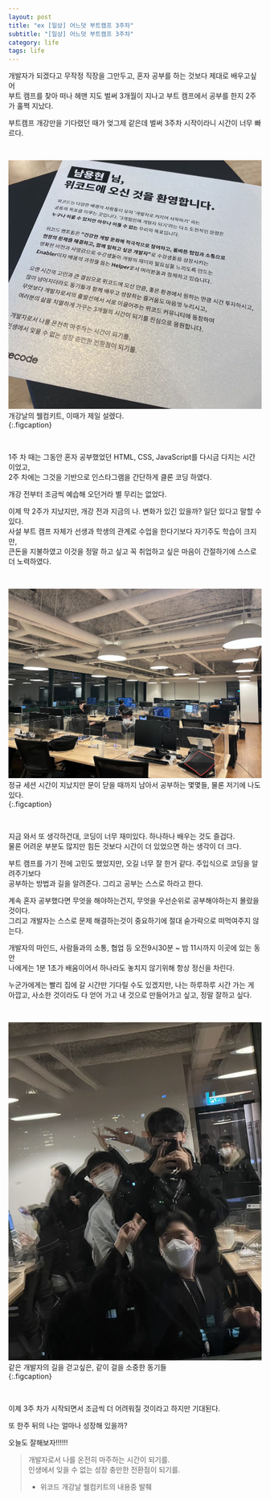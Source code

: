 ```yaml
---
layout: post
title: "ex [일상] 어느덧 부트캠프 3주차"
subtitle: "[일상] 어느덧 부트캠프 3주차"
category: life
tags: life
---
```


<!-- more -->

개발자가 되겠다고 무작정 직장을 그만두고, 혼자 공부를 하는 것보다 제대로 배우고싶어  
부트 캠프를 찾아 떠나 헤맨 지도 벌써 3개월이 지나고 부트 캠프에서 공부를 한지 2주가 훌쩍 지났다.

부트캠프 개강만을 기다렸던 때가 엊그제 같은데 벌써 3주차 시작이라니 시간이 너무 빠르다.

<br>

![개강](/assets/img/life/2022-03-14-life/one.jpg)
개강날의 웰컴키트, 이때가 제일 설렜다.  
{:.figcaption}

<br>

1주 차 때는 그동안 혼자 공부했었던 HTML, CSS, JavaScript를 다시금 다지는 시간이었고,  
2주 차에는 그것을 기반으로 인스타그램을 간단하게 클론 코딩 하였다.

개강 전부터 조금씩 예습해 오던거라 별 무리는 없었다.

이제 막 2주가 지났지만, 개강 전과 지금의 나. 변화가 있긴 있을까? 일단 있다고 말할 수 있다.  
사설 부트 캠프 자체가 선생과 학생의 관계로 수업을 한다기보다 자기주도 학습이 크지만,  
큰돈을 지불하였고 이것을 정말 하고 싶고 꼭 취업하고 싶은 마음이 간절하기에 스스로 더 노력하였다.

<br>

![개강](/assets/img/life/2022-03-14-life/two.jpg)
정규 세션 시간이 지났지만 문이 닫을 때까지 남아서 공부하는 몇몇들, 물론 저기에 나도 있다.  
{:.figcaption}

<br>

지금 와서 또 생각하건대, 코딩이 너무 재미있다. 하나하나 배우는 것도 즐겁다.  
물론 어려운 부분도 많지만 힘든 것보다 시간이 더 있었으면 하는 생각이 더 크다.

부트 캠프를 가기 전에 고민도 했었지만, 오길 너무 잘 한거 같다. 주입식으로 코딩을 알려주기보다  
공부하는 방법과 길을 알려준다. 그리고 공부는 스스로 하라고 한다.

계속 혼자 공부했다면 무엇을 해야하는건지, 무엇을 우선순위로 공부해야하는지 몰랐을 것이다.  
그리고 개발자는 스스로 문제 해결하는것이 중요하기에 절대 숟가락으로 떠먹여주지 않는다.

개발자의 마인드, 사람들과의 소통, 협업 등 오전9시30분 ~ 밤 11시까지 이곳에 있는 동안  
나에게는 1분 1초가 배움이어서 하나라도 놓치지 않기위해 항상 정신을 차린다.

누군가에게는 빨리 집에 갈 시간만 기다릴 수도 있겠지만, 나는 하루하루 시간 가는 게 아깝고,
사소한 것이라도 다 얻어 가고 내 것으로 만들어가고 싶고, 정말 잘하고 싶다.

<br>

![동기](/assets/img/life/2022-03-14-life/three.jpg)
같은 개발자의 길을 걷고싶은, 같이 걸을 소중한 동기들  
{:.figcaption}

<br>

이제 3주 차가 시작되면서 조금씩 더 어려워질 것이라고 하지만 기대된다.

또 한주 뒤의 나는 얼마나 성장해 있을까?

오늘도 잘해보자!!!!!!

> 개발자로서 나를 온전히 마주하는 시간이 되기를.  
> 인생에서 잊을 수 없는 성장 충만한 전환점이 되기를.
>
> - 위코드 개강날 웰컴키트의 내용중 발췌
